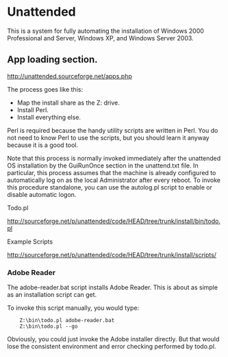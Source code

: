 # Unattended

This is a system for fully automating the installation of Windows 2000 Professional and Server, Windows XP, and Windows Server 2003.

## App loading section.

http://unattended.sourceforge.net/apps.php

The process goes like this:

* Map the install share as the Z: drive.
* Install Perl.
* Install everything else.

Perl is required because the handy utility scripts are written in Perl. You do not need to know Perl to use the scripts, but you should learn it anyway because it is a good tool.

Note that this process is normally invoked immediately after the unattended OS installation by the GuiRunOnce section in the unattend.txt file. In particular, this process assumes that the machine is already configured to automatically log on as the local Administrator after every reboot. To invoke this procedure standalone, you can use the autolog.pl script to enable or disable automatic logon.



Todo.pl

http://sourceforge.net/p/unattended/code/HEAD/tree/trunk/install/bin/todo.pl


Example Scripts

http://sourceforge.net/p/unattended/code/HEAD/tree/trunk/install/scripts/

### Adobe Reader
The adobe-reader.bat script installs Adobe Reader. This is about as simple as an installation script can get.

To invoke this script manually, you would type:

```
    Z:\bin\todo.pl adobe-reader.bat
    Z:\bin\todo.pl --go
```

Obviously, you could just invoke the Adobe installer directly. But that would lose the consistent environment and error checking performed by todo.pl.

